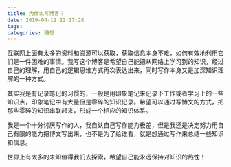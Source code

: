 ```yaml
---
title: 为什么写博客？
date: 2019-04-12 22:17:28
tags:
categories: 随想
---
```


互联网上面有太多的资料和资源可以获取，获取信息本身不难，如何有效地利用它们是一件困难的事情。我写这个博客是希望自己能把从网络上学习到的知识，经过自己的理解，用自己的逻辑思维方式再次表达出来，同时写作本身又是加深知识理解的一种方式。

<!-- more -->

其实我是有记录笔记的习惯的，一般是用印象笔记来记录下工作或者学习上的一些知识点，印象笔记中有大量但是零碎的知识记录。希望可以通过写博文的方式，把那些零碎的知识串联起来，形成一个相应的知识体系。

我是一个十分讨厌写作的人，我自认自己写作能力极差，但是我还是决定努力用自己有限的能力把博文写出来，也不是为了给谁看，就是想通过写作来总结一些知识和信息。

世界上有太多的未知值得我们去探索，希望自己能永远保持对知识的热忱！


